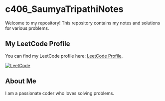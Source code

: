 # c406_SaumyaTripathiNotes

Welcome to my repository! This repository contains my notes and solutions for various problems.

## My LeetCode Profile

You can find my LeetCode profile here: [LeetCode Profile](https://leetcode.com/u/saumya29026/).

[![LeetCode](https://img.shields.io/badge/LeetCode-Profile-blue)](https://leetcode.com/u/saumya29026/)

## About Me

I am a passionate coder who loves solving problems.
